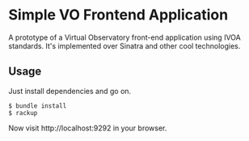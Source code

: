 Simple VO Frontend Application
==============================

A prototype of a Virtual Observatory front-end application using IVOA standards. It's implemented over Sinatra and other cool technologies.

Usage
-----
Just install dependencies and go on.

    $ bundle install
    $ rackup

Now visit http://localhost:9292 in your browser.

